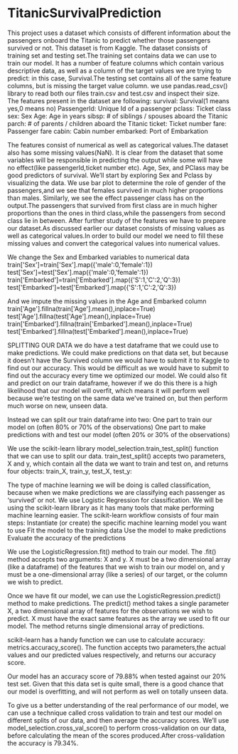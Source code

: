 # TitanicSurvivalPrediction
This project uses a dataset which consists of different information about the passengers onboard the Titanic to predict whether those passengers survived or not. This dataset is from Kaggle.
The dataset consists of training set and testing set.The training set contains data we can use to train our model. It has a number of feature columns which contain various descriptive data, as well as a column of the target values we are trying to predict: in this case, Survival.The testing set contains all of the same feature columns, but is missing the target value column.
we use pandas.read_csv() library to read both our files train.csv and test.csv and inspect their size.
The features present in the dataset are following:
      survival: Survival(1 means yes,0 means no)
      PassengerId: Unique Id of a passenger
      pclass: Ticket class
      sex: Sex
      Age: Age in years
      sibsp: # of siblings / spouses aboard the Titanic
      parch: # of parents / children aboard the Titanic
      ticket: Ticket number
      fare: Passenger fare
      cabin: Cabin number
      embarked: Port of Embarkation
      
The features consist of numerical as well as categorical values.The dataset also has some missing values(NaN).
It is clear from the dataset that some variables will be responsible in predicting the output while some will have no effect(like passengerId,ticket number etc).
 Age, Sex, and PClass may be good predictors of survival. We’ll start by exploring Sex and Pclass by visualizing the data.
 We use bar plot to determine the role of gender of the passengers,and we see that females survived in much higher proportions than males.
 Similarly, we see the effect passenger class has on the output.The passengers that survived from first class are in much higher proportions than the ones in third class,while the passengers from second class lie in between.
After further study of the features we have to prepare our dataset.As discussed earlier our dataset consists of missing values as well as categorical values.In order to build our model we need to fill these missing values and convert the categorical values into numerical values.

We change the Sex and Embarked variables to numerical data
train['Sex']=train['Sex'].map({'male':0,'female':1})
test['Sex']=test['Sex'].map({'male':0,'female':1})
train['Embarked']=train['Embarked'].map({'S':1,'C':2,'Q':3})
test['Embarked']=test['Embarked'].map({'S':1,'C':2,'Q':3})

And we impute the missing values in the Age and Embarked column
train['Age'].fillna(train['Age'].mean(),inplace=True)
test['Age'].fillna(test['Age'].mean(),inplace=True)
train['Embarked'].fillna(train['Embarked'].mean(),inplace=True)
test['Embarked'].fillna(test['Embarked'].mean(),inplace=True)

SPLITTING OUR DATA
we do have a test dataframe that we could use to make predictions. We could make predictions on that data set, but because it doesn’t have the Survived column we would have to submit it to Kaggle to find out our accuracy. This would be difficult as we would have to submit to find out the accuracy every time we optimized our model.
We could also fit and predict on our train dataframe, however if we do this there is a high likelihood that our model will overfit, which means it will perform well because we’re testing on the same data we’ve trained on, but then perform much worse on new, unseen data.

Instead we can split our train dataframe into two:
One part to train our model on (often 80% or 70% of the observations)
One part to make predictions with and test our model (often 20% or 30% of the observations)

We use the scikit-learn library model_selection.train_test_split() function that we can use to split our data. train_test_split() accepts two parameters, X and y, which contain all the data we want to train and test on, and returns four objects: train_X, train_y, test_X, test_y:

The type of machine learning we will be doing is called classification, because when we make predictions we are classifying each passenger as ‘survived’ or not.
We use Logistic Regression for classification.
We will be using the scikit-learn library as it has many tools that make performing machine learning easier. The scikit-learn workflow consists of four main steps:
Instantiate (or create) the specific machine learning model you want to use
Fit the model to the training data
Use the model to make predictions
Evaluate the accuracy of the predictions

We use the LogisticRegression.fit() method to train our model. The .fit() method accepts two arguments: X and y. X must be a two dimensional array (like a dataframe) of the features that we wish to train our model on, and y must be a one-dimensional array (like a series) of our target, or the column we wish to predict.

Once we have fit our model, we can use the LogisticRegression.predict() method to make predictions.
The predict() method takes a single parameter X, a two dimensional array of features for the observations we wish to predict. X must have the exact same features as the array we used to fit our model. The method returns single dimensional array of predictions.

scikit-learn has a handy function we can use to calculate accuracy: metrics.accuracy_score(). The function accepts two parameters,the actual values and our predicted values respectively, and returns our accuracy score.

Our model has an accuracy score of 79.88% when tested against our 20% test set. Given that this data set is quite small, there is a good chance that our model is overfitting, and will not perform as well on totally unseen data.

To give us a better understanding of the real performance of our model, we can use a technique called cross validation to train and test our model on different splits of our data, and then average the accuracy scores.
We’ll use model_selection.cross_val_score() to perform cross-validation on our data, before calculating the mean of the
scores produced.After cross-validation the accuracy is 79.34%.
